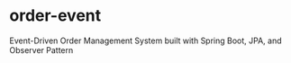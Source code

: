 # order-event
Event-Driven Order Management System built with Spring Boot, JPA, and Observer Pattern

